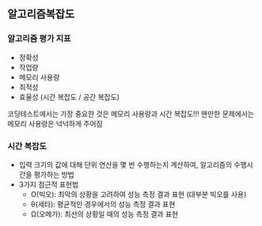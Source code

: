 ## 알고리즘복잡도


### 알고리즘 평가 지표
- 정확성
- 작업량
- 메모리 사용량
- 최적성
- 효율성 (시간 복잡도 / 공간 복잡도)

코딩테스트에서는 가장 중요한 것은 메모리 사용량과 시간 복잡도!!! 왠만한 문제에서는 메모리 사용량은 넉넉하게 주어짐

### 시간 복잡도
- 입력 크기의 값에 대해 단위 연산을 몇 번 수행하는지 계산하여, 알고리즘의 수행시간을 평가하는 방법
- 3가지 점근적 표현법
    - O(빅오): 최악의 상황을 고려하여 성능 측정 결과 표현 (대부분 빅오를 사용)
    - θ(세타): 평균적인 경우에서의 성능 측정 결과 표현
    - Ω(오메가): 최선의 상황일 때의 성능 측정 결과 표현